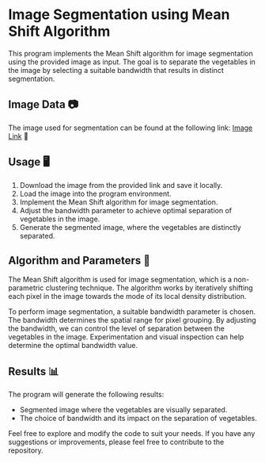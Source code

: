 # Image Segmentation using Mean Shift Algorithm 

This program implements the Mean Shift algorithm for image segmentation using the provided image as input. The goal is to separate the vegetables in the image by selecting a suitable bandwidth that results in distinct segmentation.

## Image Data 📷

The image used for segmentation can be found at the following link: [Image Link](https://drive.google.com/file/d/15-6l7_51OZ3wIw37d8a6SX2dfWxUQGl4/view?usp=sharing) 🔗

## Usage 🖥️

1. Download the image from the provided link and save it locally.
2. Load the image into the program environment.
3. Implement the Mean Shift algorithm for image segmentation.
4. Adjust the bandwidth parameter to achieve optimal separation of vegetables in the image.
5. Generate the segmented image, where the vegetables are distinctly separated.

## Algorithm and Parameters 🧪

The Mean Shift algorithm is used for image segmentation, which is a non-parametric clustering technique. The algorithm works by iteratively shifting each pixel in the image towards the mode of its local density distribution.

To perform image segmentation, a suitable bandwidth parameter is chosen. The bandwidth determines the spatial range for pixel grouping. By adjusting the bandwidth, we can control the level of separation between the vegetables in the image. Experimentation and visual inspection can help determine the optimal bandwidth value.

## Results 📊

The program will generate the following results:

- Segmented image where the vegetables are visually separated.
- The choice of bandwidth and its impact on the separation of vegetables.

Feel free to explore and modify the code to suit your needs. If you have any suggestions or improvements, please feel free to contribute to the repository.
